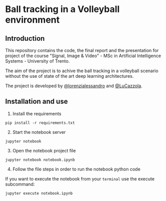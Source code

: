 # Ball tracking in a Volleyball environment

## Introduction

This repository contains the code, the final report and the presentation for project of the course "Signal, Image &amp; Video" - MSc in Artificial Intelligence Systems - University of Trento. 

The aim of the project is to achive the ball tracking in a volleyball scenario without the use of state of the art deep learning architectures.

The project is developed by [@lorenzialessandro](https://github.com/lorenzialessandro) and [@LuCazzola](https://github.com/LuCazzola).


## Installation and use 
1. Install the requirements
````
pip install -r requirements.txt
````
2. Start the notebook server
````
jupyter notebook
````
3. Open the notebook project file
````
jupyter notebook notebook.ipynb
````
4. Follow the file steps in order to run the notebook python code

If you want to execute the notebook from your ``terminal`` use the execute subcommand:
````
jupyter execute notebook.ipynb
````
